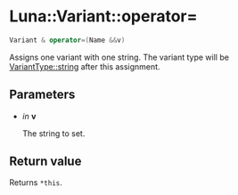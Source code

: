 # Luna::Variant::operator=

```c++
Variant & operator=(Name &&v)
```

Assigns one variant with one string. The variant type will be [VariantType::string](group___runtime_1ggac1ce0b9d7902d01bfd860c08aed25233ab45cffe084dd3d20d928bee85e7b0f21.md) after this assignment. 



## Parameters
* *in* **v**

    The string to set. 

## Return value
Returns `*this`. 

